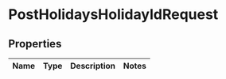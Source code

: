 # PostHolidaysHolidayIdRequest

## Properties
Name | Type | Description | Notes
------------ | ------------- | ------------- | -------------
